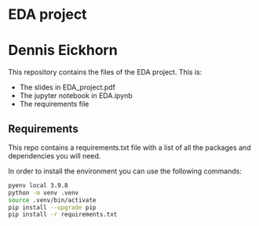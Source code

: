 # EDA project

# Dennis Eickhorn

This repository contains the files of the EDA project. This is:
* The slides in EDA_project.pdf
* The jupyter notebook in EDA.ipynb
* The requirements file 

## Requirements

This repo contains a requirements.txt file with a list of all the packages and dependencies you will need. 

In order to install the environment you can use the following commands:

```zsh
pyenv local 3.9.8
python -m venv .venv
source .venv/bin/activate
pip install --upgrade pip
pip install -r requirements.txt
```